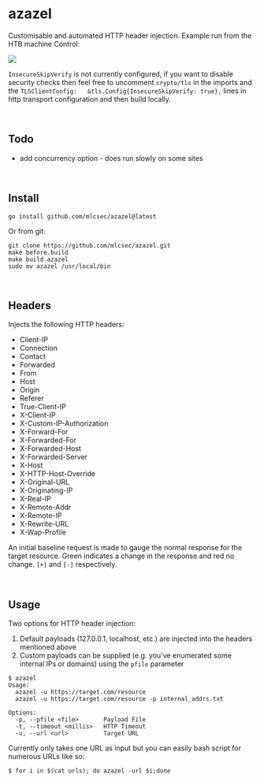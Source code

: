 # azazel
Customisable and automated HTTP header injection.  Example run from the HTB machine Control:

<a href="https://asciinema.org/a/381187" target="_blank"><img src="https://asciinema.org/a/381187.svg" /></a>

`InsecureSkipVerify` is not currently configured, if you want to disable security checks then feel free to uncomment `crypto/tls` in the imports and the `TLSClientConfig:   &tls.Config{InsecureSkipVerify: true},` lines in http transport configuration and then build locally.

<br>

## Todo
* add concurrency option - does run slowly on some sites

<br>

## Install
```
go install github.com/mlcsec/azazel@latest
```

Or from git:
```shell
git clone https://github.com/mlcsec/azazel.git
make before.build
make build.azazel
sudo mv azazel /usr/local/bin
```

<br>

## Headers
Injects the following HTTP headers:
* Client-IP
* Connection
* Contact
* Forwarded
* From
* Host
* Origin
* Referer
* True-Client-IP
* X-Client-IP
* X-Custom-IP-Authorization
* X-Forward-For
* X-Forwarded-For
* X-Forwarded-Host
* X-Forwarded-Server
* X-Host
* X-HTTP-Host-Override
* X-Original-URL
* X-Originating-IP
* X-Real-IP
* X-Remote-Addr
* X-Remote-IP
* X-Rewrite-URL
* X-Wap-Profile

An initial baseline request is made to gauge the normal response for the target resource.  Green indicates a change in the response and red no change.  `[+]` and `[-]` respectively.

<br>

## Usage
Two options for HTTP header injection:

1. Default payloads (127.0.0.1, localhost, etc.) are injected into the headers mentioned above
2. Custom payloads can be supplied (e.g. you've enumerated some internal IPs or domains) using the `pfile` parameter

```
$ azazel
Usage:
  azazel -u https://target.com/resource
  azazel -u https://target.com/resource -p internal_addrs.txt

Options:
  -p, --pfile <file>       Payload File
  -t, --timeout <millis>   HTTP Timeout
  -u, --url <url>          Target URL
```
Currently only takes one URL as input but you can easily bash script for numerous URLs like so:
```
$ for i in $(cat urls); do azazel -url $i;done
```

